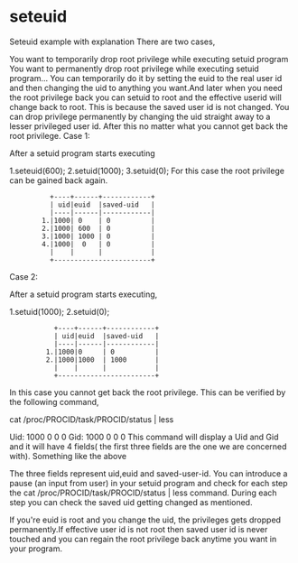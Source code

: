# seteuid
Seteuid example with explanation
There are two cases,

You want to temporarily drop root privilege while executing setuid program
You want to permanently drop root privilege while executing setuid program...
You can temporarily do it by setting the euid to the real user id and then changing the uid to anything you want.And later when you need the root privilege back you can setuid to root and the effective userid will change back to root. This is because the saved user id is not changed.
You can drop privilege permanently by changing the uid straight away to a lesser privileged user id. After this no matter what you cannot get back the root privilege.
Case 1:

After a setuid program starts executing

1.seteuid(600);
2.setuid(1000);
3.setuid(0);
For this case the root privilege can be gained back again.

              +----+------+------------+
              | uid|euid  |saved-uid   |
              |----|------|------------|
            1.|1000| 0    | 0          |
            2.|1000| 600  | 0          |
            3.|1000| 1000 | 0          |
            4.|1000|  0   | 0          |
              |    |      |            |
              +------------------------+
Case 2:

After a setuid program starts executing,

1.setuid(1000);
2.setuid(0);



               +----+------+------------+
               | uid|euid  |saved-uid   |
               |----|------|------------|
             1.|1000|0     | 0          |
             2.|1000|1000  | 1000       |
               |    |      |            |
               +------------------------+
In this case you cannot get back the root privilege. This can be verified by the following command,

cat /proc/PROCID/task/PROCID/status | less

Uid:    1000    0       0       0
Gid:    1000    0       0       0
This command will display a Uid and Gid and it will have 4 fields( the first three fields are the one we are concerned with). Something like the above

The three fields represent uid,euid and saved-user-id. You can introduce a pause (an input from user) in your setuid program and check for each step the cat /proc/PROCID/task/PROCID/status | less command. During each step you can check the saved uid getting changed as mentioned.

If you're euid is root and you change the uid, the privileges gets dropped permanently.If effective user id is not root then saved user id is never touched and you can regain the root privilege back anytime you want in your program.
